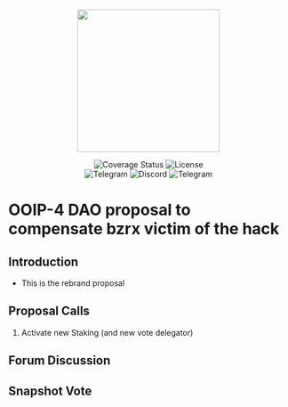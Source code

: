 <br/>
<p align="center"><img src="https://bzx.network/images/logo.svg" width="256" /></p>

<div align="center">

  <a href='' style="text-decoration:none;">
    <img src='https://img.shields.io/coveralls/github/bZxNetwork/contractsV2' alt='Coverage Status' />
  </a>
  <a href='https://github.com/bZxNetwork/contractsV2/blob/master/LICENSE' style="text-decoration:none;">
    <img src='https://img.shields.io/github/license/bZxNetwork/contractsV2' alt='License' />
  </a>
  <br/>
  <a href='https://t.me/b0xNet' style="text-decoration:none;">
    <img src='https://img.shields.io/badge/chat-on%20telegram-9cf.svg?longCache=true' alt='Telegram' />
  </a>
  <a href='https://bzx.network/discord' style="text-decoration:none;">
    <img src='https://img.shields.io/discord/450115178516971531?label=Discord' alt='Discord' />
  </a>
  <a href='https://t.me/b0xNet' style="text-decoration:none;">
    <img src='https://img.shields.io/twitter/follow/bzxHQ?style=social' alt='Telegram' />
  </a>
  
</div>

# OOIP-4 DAO proposal to compensate bzrx victim of the hack

## Introduction

- This is the rebrand proposal

## Proposal Calls

1. Activate new Staking (and new vote delegator)




## Forum Discussion



## Snapshot Vote




